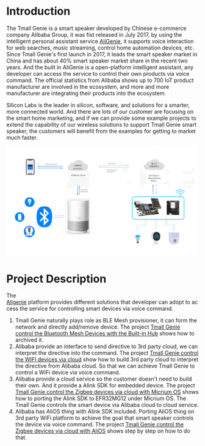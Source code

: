 # Introduction

The Tmall Genie is a smart speaker developed by Chinese e-commerce company Alibaba Group, it was fist released in July 2017, by using the intelligent personal assistant service [AliGenie](https://en.wikipedia.org/wiki/AliGenie), it supports voice interaction for web searches, music streaming, control home automation devices, etc. Since Tmall Genie's first launch in 2017, it leads the smart speaker market in China and has about 40% smart speaker market share in the recent two years. And the built in AliGenie is a open-platform intelligent assistant, any developer can access the service to control their own products via voice command. The official statistics from Alibaba shows up to 700 IoT product manufacturer are involved in the ecosystem, and more and more manufacturer are integrating their products into the ecosystem.

Silicon Labs is the leader in silicon, software, and solutions for a smarter, more connected world. And there are lots of our customer are focusing on the smart home marketing, and if we can provide some example projects to extend the capability of our wireless solutions to support Tmall Genie smart speaker, the customers will benefit from the examples for getting to market much faster.  

<div align="center">
<img src="files/CM-Smart-Speaker/Tmall BlockDigram.png">
</div>

# Project Description

The [Aligenie](https://www.aligenie.com/)</span>&nbsp;platform&nbsp;provides&nbsp;different&nbsp;solutions&nbsp;that&nbsp;developer&nbsp;can&nbsp;adopt&nbsp;to&nbsp;access&nbsp;the&nbsp;service for controlling smart devices via voice command.

1.  Tmall Genie naturally plays role as BLE Mesh provisioner, it can form the network and directly add/remove device. The project [Tmall Genie control the Bluetooth Mesh Devices with the Built-in Hub](Tmall-Genie-control-the-Bluetooth-Mesh-Devices-with-the-Built-in-Hub) shows how to archived it.
2.  Alibaba provide an interface to send directive to 3rd party cloud, we can interpret the directive into the command. The project [Tmall Genie control the WIFI devices via cloud](Tmall-Genie-control-the-WIFI-devices-via-cloud) show how to build 3rd party cloud to interpret the directive from Alibaba cloud. So that we can achieve Tmall Genie to control a WiFi device via voice command.
3.  Alibaba provide a cloud service so the customer doesn't need to build their own. And it provide a Alink SDK for embedded device. The project [Tmall Genie control the Zigbee devices via cloud with Micrium OS](Tmall-Genie-control-the-Zigbee-devices-via-cloud-with-Micrium-OS) shows how to porting the Alink SDK to EFR32MG12 under Micrium OS. The Tmall Genie controls the smart device via Alibaba cloud to cloud service.
4.  Alibaba has AliOS thing with Alink SDK included. Porting AliOS thing on 3rd party WiFi platform to achieve the goal that smart speaker controls the device via voice command. The project [Tmall Genie control the Zigbee devices via cloud with AliOS](Tmall-Genie-control-the-Zigbee-devices-via-cloud-with-AliOS) shows step by step on how to do that. 
